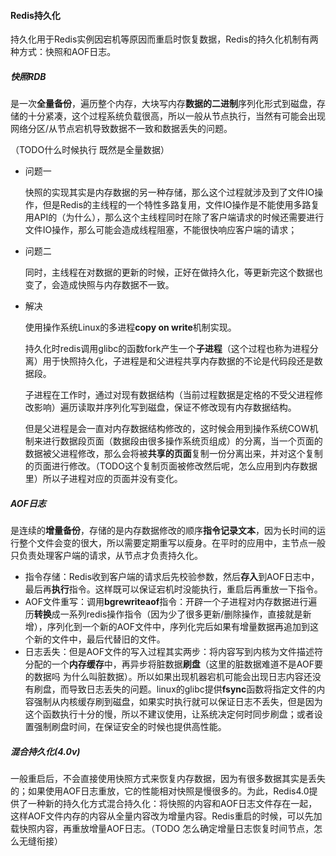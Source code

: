 #### Redis持久化

持久化用于Redis实例因宕机等原因而重启时恢复数据，Redis的持久化机制有两种方式：快照和AOF日志。

##### 快照RDB

是一次**全量备份**，遍历整个内存，大块写内存**数据的二进制**序列化形式到磁盘，存储的十分紧凑，这个过程系统负载很高，所以一般从节点执行，当然有可能会出现网络分区/从节点宕机导致数据不一致和数据丢失的问题。

（TODO什么时候执行 既然是全量数据）

- 问题一

  快照的实现其实是内存数据的另一种存储，那么这个过程就涉及到了文件IO操作，但是Redis的主线程的一个特性多路复用，文件IO操作是不能使用多路复用API的（为什么），那么这个主线程同时在除了客户端请求的时候还需要进行文件IO操作，那么可能会造成线程阻塞，不能很快响应客户端的请求；

- 问题二

  同时，主线程在对数据的更新的时候，正好在做持久化，等更新完这个数据也变了，会造成快照与内存数据不一致。

- 解决

  使用操作系统Linux的多进程**copy on write**机制实现。

  持久化时redis调用glibc的函数fork产生一个**子进程**（这个过程也称为进程分离）用于快照持久化，子进程是和父进程共享内存数据的不论是代码段还是数据段。

  子进程在工作时，通过对现有数据结构（当前过程数据是定格的不受父进程修改影响）遍历读取并序列化写到磁盘，保证不修改现有内存数据结构。

  但是父进程是会一直对内存数据结构修改的，这时候会用到操作系统COW机制来进行数据段页面（数据段由很多操作系统页组成）的分离，当一个页面的数据被父进程修改，那么会将被**共享的页面**复制一份分离出来，并对这个复制的页面进行修改。（TODO这个复制页面被修改然后呢，怎么应用到内存数据里）所以子进程对应的页面并没有变化。

##### AOF日志

是连续的**增量备份**，存储的是内存数据修改的顺序**指令记录文本**，因为长时间的运行整个文件会变的很大，所以需要定期重写以瘦身。在平时的应用中，主节点一般只负责处理客户端的请求，从节点才负责持久化。

- 指令存储：Redis收到客户端的请求后先校验参数，然后**存入**到AOF日志中，最后再**执行**指令。这样既可以保证宕机时没能执行，重启后再重放一下指令。
- AOF文件重写：调用**bgrewriteaof**指令：开辟一个子进程对内存数据进行遍历**转换**成一系列redis操作指令（因为少了很多更新/删除操作，直接就是新增），序列化到一个新的AOF文件中，序列化完后如果有增量数据再追加到这个新的文件中，最后代替旧的文件。
- 日志丢失：但是AOF文件的写入过程其实两步：将内容写到内核为文件描述符分配的一个**内存缓存**中，再异步将脏数据**刷盘**（这里的脏数据难道不是AOF要的数据吗 为什么叫脏数据）。所以如果出现机器宕机可能会出现日志内容还没有刷盘，而导致日志丢失的问题。linux的glibc提供**fsync**函数将指定文件的内容强制从内核缓存刷到磁盘，如果实时执行就可以保证日志不丢失，但是因为这个函数执行十分的慢，所以不建议使用，让系统决定何时同步刷盘；或者设置强制刷盘时间，在保证安全的时候也提供高性能。

##### 混合持久化(4.0v)

一般重启后，不会直接使用快照方式来恢复内存数据，因为有很多数据其实是丢失的；如果使用AOF日志重放，它的性能相对快照是慢很多的。为此，Redis4.0提供了一种新的持久化方式混合持久化：将快照的内容和AOF日志文件存在一起，这样AOF文件内存的内容从全量内容改为增量内容。Redis重启的时候，可以先加载快照内容，再重放增量AOF日志。（TODO 怎么确定增量日志恢复时间节点，怎么无缝衔接）